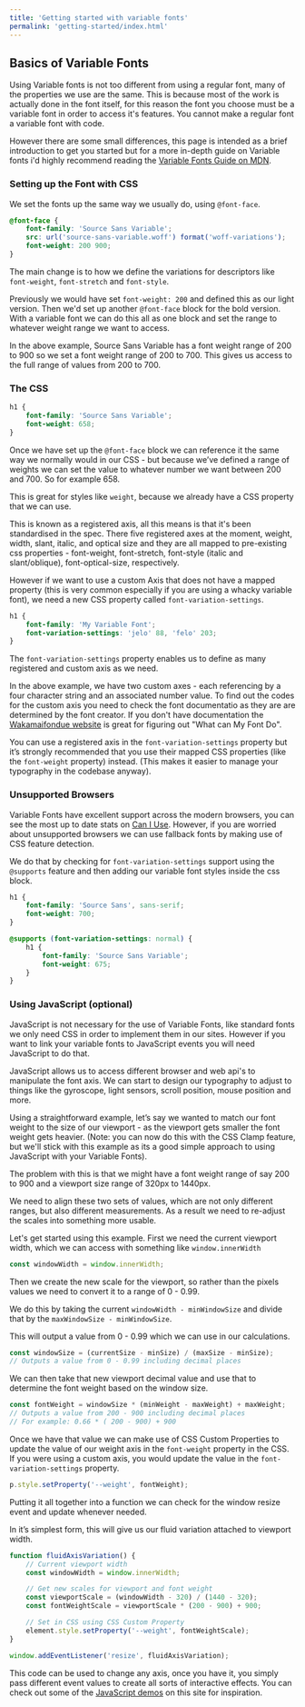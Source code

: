 ```yaml
---
title: 'Getting started with variable fonts'
permalink: 'getting-started/index.html'
---
```


## Basics of Variable Fonts

Using Variable fonts is not too different from using a regular font, many of the properties we use are the same. This is because most of the work is actually done in the font itself, for this reason the font you choose must be a variable font in order to access it's features. You cannot make a regular font a variable font with code.

 However there are some small differences, this page is intended as a brief introduction to get you started but for a more in-depth guide on Variable fonts i'd highly recommend reading the [Variable Fonts Guide on MDN](https://developer.mozilla.org/en-US/docs/Web/CSS/CSS_Fonts/Variable_Fonts_Guide).

### Setting up the Font with CSS

We set the fonts up the same way we usually do, using `@font-face`.

```css
@font-face {
    font-family: 'Source Sans Variable';
    src: url('source-sans-variable.woff') format('woff-variations');
    font-weight: 200 900;
}
```

The main change is to how we define the variations for descriptors like `font-weight`, `font-stretch` and `font-style`.

Previously we would have set `font-weight: 200` and defined this as our light version. Then we'd set up another `@font-face` block for the bold version. With a variable font we can do this all as one block and set the range to whatever weight range we want to access.

In the above example, Source Sans Variable has a font weight range of 200 to 900 so we set a font weight range of 200 to 700. This gives us access to the full range of values from 200 to 700.

### The CSS

```css
h1 {
    font-family: 'Source Sans Variable';
    font-weight: 658;
}
```

Once we have set up the `@font-face` block we can reference it the same way we normally would in our CSS - but because we’ve defined a range of weights we can set the value to whatever number we want between 200 and 700. So for example 658.

This is great for styles like `weight`, because we already have a CSS property that we can use.

This is known as a registered axis, all this means is that it's been standardised in the spec. There five registered axes at the moment, weight, width, slant, italic, and optical size and they are all mapped to pre-existing css properties - font-weight, font-stretch, font-style (italic and slant/oblique), font-optical-size, respectively.

However if we want to use a custom Axis that does not have a mapped property (this is very common especially if you are using a whacky variable font), we need a new CSS property called `font-variation-settings`.

```css
h1 {
    font-family: 'My Variable Font';
    font-variation-settings: 'jelo' 88, 'felo' 203;
}
```

The `font-variation-settings` property enables us to define as many registered and custom axis as we need.

In the above example, we have two custom axes - each referencing by a four character string and an associated number value. To find out the codes for the custom axis you need to check the font documentatio as they are are determined by the font creator. If you don't have documentation the [Wakamaifondue website](https://wakamaifondue.com/) is great for figuring out "What can My Font Do". 

You can use a registered axis in the `font-variation-settings` property but it’s strongly recommended that you use their mapped CSS properties (like the `font-weight` property) instead. (This makes it easier to manage your typography in the codebase anyway).

### Unsupported Browsers

Variable Fonts have excellent support across the modern browsers, you can see the most up to date stats on [Can I Use](https://caniuse.com/#search=variable%20fonts). However, if you are worried about unsupported browsers we can use fallback fonts by making use of CSS feature detection. 

We do that by checking for `font-variation-settings` support using the `@supports` feature and then adding our variable font styles inside the css block.

```css
h1 {
    font-family: 'Source Sans', sans-serif;
    font-weight: 700;
}

@supports (font-variation-settings: normal) {
    h1 {
        font-family: 'Source Sans Variable';
        font-weight: 675;
    }
}
```

### Using JavaScript (optional)

JavaScript is not necessary for the use of Variable Fonts, like standard fonts we only need CSS in order to implement them in our sites. However if you want to link your variable fonts to JavaScript events you will need JavaScript to do that.

JavaScript allows us to access different browser and web api's to manipulate the font axis. We can start to design our typography to adjust to things like the gyroscope, light sensors, scroll position, mouse position and more.

Using a straightforward example, let’s say we wanted to match our font weight to the size of our viewport - as the viewport gets smaller the font weight gets heavier. (Note: you can now do this with the CSS Clamp feature, but we'll stick with this example as its a good simple approach to using JavaScript with your Variable Fonts).

The problem with this is that we might have a font weight range of say 200 to 900 and a viewport size range of 320px to 1440px.

We need to align these two sets of values, which are not only different ranges, but also different measurements. As a result we need to re-adjust the scales into something more usable.

Let's get started using this example. First we need the current viewport width, which we can access with something like `window.innerWidth`

```js
const windowWidth = window.innerWidth;
```

Then we create the new scale for the viewport, so rather than the pixels values we need to convert it to a range of 0 - 0.99.

We do this by taking the current `windowWidth - minWindowSize` and divide that by the `maxWindowSize - minWindowSize`.

This will output a value from 0 - 0.99 which we can use in our calculations.

```js
const windowSize = (currentSize - minSize) / (maxSize - minSize);
// Outputs a value from 0 - 0.99 including decimal places
```

We can then take that new viewport decimal value and use that to determine the font weight based on the window size.

```js
const fontWeight = windowSize * (minWeight - maxWeight) + maxWeight;
// Outputs a value from 200 - 900 including decimal places
// For example: 0.66 * ( 200 - 900) + 900
```

Once we have that value we can make use of CSS Custom Properties to update the value of our weight axis in the `font-weight` property in the CSS. If you were using a custom axis, you would update the value in the `font-variation-settings` property.

```js
p.style.setProperty('--weight', fontWeight);
```

Putting it all together into a function we can check for the window resize event and update whenever needed.

In it’s simplest form, this will give us our fluid variation attached to viewport width.

```js
function fluidAxisVariation() {
    // Current viewport width
    const windowWidth = window.innerWidth;

    // Get new scales for viewport and font weight
    const viewportScale = (windowWidth - 320) / (1440 - 320);
    const fontWeightScale = viewportScale * (200 - 900) + 900;

    // Set in CSS using CSS Custom Property
    element.style.setProperty('--weight', fontWeightScale);
}

window.addEventListener('resize', fluidAxisVariation);
```

This code can be used to change any axis, once you have it, you simply pass different event values to create all sorts of interactive effects. You can check out some of the [JavaScript demos](/tags/javascript) on this site for inspiration.